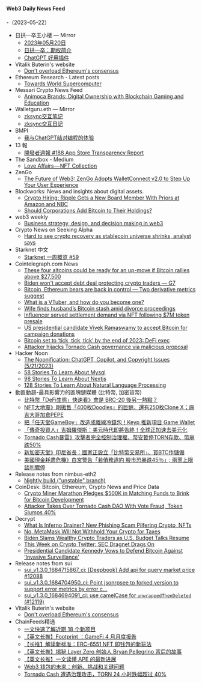 #### Web3 Daily News Feed
-（2023-05-22）

- 日拱一卒王小楼 — Mirror
  - [2023年05月20日](https://mirror.xyz/maskpad.eth/z83VA5iDIjzzmqQly_JqSCMbBqlstrLUaieBWMerkk0)
  - [日拱一卒：期权简介](https://mirror.xyz/maskpad.eth/VgEV6N05RrlnhMtbaTCTKFNplhSxpYQkaj2FDLb7868)
  - [ChatGPT 好用插件](https://mirror.xyz/maskpad.eth/bv7GOkbmVORKVfd1hObN6thOZR5RprJ6RUE7E_mrftM)
- Vitalik Buterin's website
  - [Don't overload Ethereum's consensus](https://vitalik.ca/general/2023/05/21/dont_overload.html)
- Ethereum Research - Latest posts
  - [Towards World Supercomputer](https://ethresear.ch/t/towards-world-supercomputer/15487/8)
- Messari Crypto News Feed
  - [Animoca Brands: Digital Ownership with Blockchain Gaming and Education](https://messari.io/article/animoca-brands-digital-ownership-with-blockchain-gaming-and-education)
- Walletguru.eth — Mirror
  - [zksync交互笔记](https://mirror.xyz/0xbA09d569676F00a800144a557ce45729F9067bF7/tapICuVzj8LWdYZzqK7c8GEXqLUmPtxB27SyUdb1cJU)
  - [zksync交互日记](https://mirror.xyz/0xbA09d569676F00a800144a557ce45729F9067bF7/O_2SPG3NxAv_f81DNO7M33qardmiGyC0-lbzeEi35Pk)
- BMPI
  - [我与ChatGPT结对编程的体验](https://www.bmpi.dev/dev/chatgpt-development-notes/pair-programming/)
- 13 報
  - [開發者週報 #188 App Store Transparency Report](https://www.ethanhuang13.com/p/188)
- The Sandbox - Medium
  - [Love Affairs — NFT Collection](https://medium.com/sandbox-game/love-affairs-nft-collection-d82676ee47d3?source=rss----df97fb047c1e---4)
- ZenGo
  - [The Future of Web3: ZenGo Adopts WalletConnect v2.0 to Step Up Your User Experience](https://zengo.com/walletconnectv2-launch/)
- Blockworks: News and insights about digital assets.
  - [Crypto Hiring: Ripple Gets a New Board Member With Priors at Amazon and NBC](https://blockworks.co/news/crypto-hiring-ripple-bitget)
  - [Should Corporations Add Bitcoin to Their Holdings?](https://blockworks.co/news/corporations-bitcoin-holdings)
- web3 weekly
  - [Business strategy, design, and decision making in web3](https://a16zcrypto.substack.com/p/on-business-strategy-design-and-decision)
- Crypto News on Seeking Alpha
  - [Hard to see crypto recovery as stablecoin universe shrinks, analyst says](https://seekingalpha.com/news/3973561-crypto-recovery-imperiled-stablecoin-universe-shrinks?utm_source=feed_news_crypto&utm_medium=referral)
- Starknet 中文
  - [Starknet 一周概览 #59](https://starknetzh.substack.com/p/starknet-59-210)
- Cointelegraph.com News
  - [These four altcoins could be ready for an up-move if Bitcoin rallies above $27,500](https://cointelegraph.com/news/these-four-altcoins-could-be-ready-for-an-up-move-if-bitcoin-rallies-above-27-500)
  - [Biden won't accept debt deal protecting crypto traders — G7](https://cointelegraph.com/news/biden-won-t-accept-debt-deal-protecting-crypto-traders-g7)
  - [Bitcoin, Ethereum bears are back in control — Two derivative metrics suggest](https://cointelegraph.com/news/bitcoin-ethereum-bears-taken-control-two-derivative-metrics)
  - [What is a VTuber, and how do you become one?](https://cointelegraph.com/news/what-is-a-v-tuber)
  - [Wife finds husband’s Bitcoin stash amid divorce proceedings](https://cointelegraph.com/news/housewife-finds-husband-s-bitcoin-stash-amid-divorce-proceedings)
  - [Influencer served settlement demand via NFT following $7M token presale](https://cointelegraph.com/news/influencer-served-settlement-demand-nft-7-m-presale)
  - [US presidential candidate Vivek Ramaswamy to accept Bitcoin for campaign donations](https://cointelegraph.com/news/us-presidential-candidate-vivek-ramaswamy-to-accept-bitcoin-for-campaign-donations)
  - [Bitcoin set to ‘tick, tick, tick’ by the end of 2023: DeFi exec](https://cointelegraph.com/news/bitcoin-2023-de-fi-exec)
  - [Attacker hijacks Tornado Cash governance via malicious proposal](https://cointelegraph.com/news/attacker-hijacks-tornado-cash-governance-via-malicious-proposal)
- Hacker Noon
  - [The Noonification: ChatGPT, Copilot, and Copyright Issues (5/21/2023)](https://hackernoon.com/5-21-2023-noonification?source=rss)
  - [58 Stories To Learn About Mysql](https://hackernoon.com/58-stories-to-learn-about-mysql?source=rss)
  - [98 Stories To Learn About Nextjs](https://hackernoon.com/98-stories-to-learn-about-nextjs?source=rss)
  - [128 Stories To Learn About Natural Language Processing](https://hackernoon.com/128-stories-to-learn-about-natural-language-processing?source=rss)
- 動區動趨-最具影響力的區塊鏈媒體 (比特幣, 加密貨幣)
  - [比特幣「DeFi生態」快速看》會是 BRC-20 後另一熱點？](https://www.blocktempo.com/bitcoin-defi-new-projects/)
  - [NFT大地震》剛拋售「400枚Doodles」的巨鯨，還有250枚Clone X；麻吉大哥加倉PEPE](https://www.blocktempo.com/400-doodles-dumped-into-bids-by-a-whale/)
  - [把「任天堂GameBoy」改造成離線冷錢包！Keyp 推新項目 Game Wallet](https://www.blocktempo.com/game-boy-transforms-into-crypto-hardware-wallet/)
  - [「傳奇投資人」吉姆羅傑斯：美元時代即將告終！全球正加速去美元化](https://www.blocktempo.com/jim-rogers-says-dollar-dominance-coming-to-an-end/)
  - [Tornado Cash暴雷》攻擊者完全控制治理權、幣安暫停TORN存款、幣崩跌50%](https://www.blocktempo.com/binance-will-temporarily-pause-torn-deposits/)
  - [新加密天堂》印尼省長：國家正設立「比特幣交易所」、買BTC作儲備](https://www.blocktempo.com/indonesia-to-set-up-bitcoin-exchange/)
  - [美國現金耗盡危機》白宮警告「若債務違約 股市恐暴跌45％」; 兩黨上限談判驟停](https://www.blocktempo.com/stock-market-could-plummet-45-if-u-s-debt-defaults/)
- Release notes from nimbus-eth2
  - [Nightly build ("unstable" branch)](https://github.com/status-im/nimbus-eth2/releases/tag/nightly)
- CoinDesk: Bitcoin, Ethereum, Crypto News and Price Data
  - [Crypto Miner Marathon Pledges $500K in Matching Funds to Brink for Bitcoin Development](https://www.coindesk.com/tech/2023/05/21/crypto-miner-marathon-pledges-500k-in-matching-funds-to-brink-for-bitcoin-development/?utm_medium=referral&utm_source=rss&utm_campaign=headlines)
  - [Attacker Takes Over Tornado Cash DAO With Vote Fraud, Token Slumps 40%](https://www.coindesk.com/tech/2023/05/21/attacker-takes-over-tornado-cash-dao-with-vote-fraud-token-slumps-40/?utm_medium=referral&utm_source=rss&utm_campaign=headlines)
- Decrypt
  - [What Is Inferno Drainer? New Phishing Scam Pilfering Crypto, NFTs](https://decrypt.co/140877/inferno-drainer-scam-scammer-phishing-crypto-nfts)
  - [No, MetaMask Will Not Withhold Your Crypto for Taxes](https://decrypt.co/140873/metamask-tax-taxes-viral-rumor-false-inaccurate)
  - [Biden Slams Wealthy Crypto Traders as U.S. Budget Talks Resume](https://decrypt.co/140869/us-debt-ceiling-budget-battle-crypto-traders)
  - [This Week on Crypto Twitter: SEC Dragnet Drags On](https://decrypt.co/140852/this-week-on-crypto-twitter-sec-dragnet-drags-on)
  - [Presidential Candidate Kennedy Vows to Defend Bitcoin Against ‘Invasive Surveillance’](https://decrypt.co/140847/robert-f-kennedy-jr-bitcoin-cbdc-energy-tax)
- Release notes from sui
  - [sui_v1.3.0_1684715867_ci: [Deepbook] Add api for query market price #12088](https://github.com/MystenLabs/sui/releases/tag/sui_v1.3.0_1684715867_ci)
  - [sui_v1.3.0_1684704950_ci: Point jsonrpsee to forked version to support error metrics by error c…](https://github.com/MystenLabs/sui/releases/tag/sui_v1.3.0_1684704950_ci)
  - [sui_v1.3.0_1684694091_ci: use camelCase for `unwrappedThenDeleted` (#12119)](https://github.com/MystenLabs/sui/releases/tag/sui_v1.3.0_1684694091_ci)
- Vitalik Buterin's website
  - [Don't overload Ethereum's consensus](https://vitalik.ca/general/2023/05/21/dont_overload.html)
- ChainFeeds精选
  - [一文快速了解近期 18 个新项目](https://mp.weixin.qq.com/s/TM61X5zKX87Yqw4gjoo9aA)
  - [【英文长推】Footprint ：GameFi 4 月月度报告](https://twitter.com/thehiddenmaze/status/1660033616712179713)
  - [【长推】解读新标准：ERC-6551 NFT 即钱包的新玩法](https://twitter.com/BTW0205/status/1659894601120100353)
  - [【英文长推】揭秘 Layer Zero 创始人 Bryan Pellegrino 背后的故事](https://twitter.com/splinter0n/status/1659937507625291778)
  - [【英文长推】一文读懂 APE 的最新进展](https://twitter.com/liamherbst_/status/1659970905102249984)
  - [Web3 钱包的未来：创新、挑战和关键问题](https://news.marsbit.cc/20230519110018419522.html)
  - [Tornado Cash 遭遇治理攻击，TORN  24 小时跌幅超过 40%](https://twitter.com/samczsun/status/1660012956632104960)
